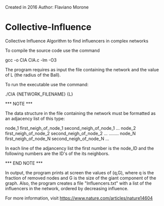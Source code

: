 Created in 2016
Author: Flaviano Morone

# Collective-Influence
Collective Influence Algorithm to find influencers in complex networks

To compile the source code use the command

gcc -o CIA CIA.c -lm -O3 

The program requires as input the file containing the network and the value of L (the radius of the Ball).

To run the executable use the command:

./CIA {NETWORK_FILENAME} {L}

*** NOTE ***
  
The data structure in the file containing the network must be formatted as an adjacency list of this type:

node_1 first_neigh_of_node_1 second_neigh_of_node_1 ...
node_2 first_neigh_of_node_2 second_neigh_of_node_2 ...
........
node_N first_neigh_of_node_N second_neigh_of_node_N ...
  
In each line of the adjancency list the first number is the node_ID and the following numbers are the ID's of the its neighbors.

*** END NOTE ***
  
In output, the program prints at screen the values of (q,G), where q is the fraction of removed nodes and G is the size of the giant component of the graph. 
Also, the program creates a file "Influencers.txt" with a list of the influencers in the network, ordered by decreasing influence.  


For more information, visit https://www.nature.com/articles/nature14604  
  
